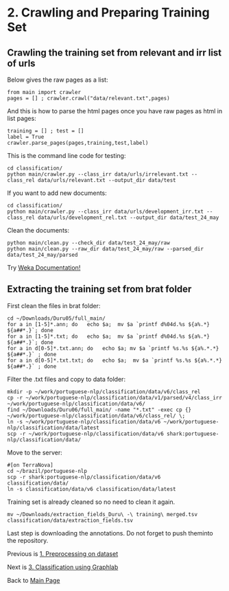# 2. Crawling and Preparing Training Set

## Crawling the training set from relevant and irr list of urls

Below gives the raw pages as a list:

    from main import crawler
    pages = [] ; crawler.crawl("data/relevant.txt",pages)

And this is how to parse the html pages once you have raw pages as html in list pages:

    training = [] ; test = []
    label = True
    crawler.parse_pages(pages,training,test,label)

This is the command line code for testing:

    cd classification/
    python main/crawler.py --class_irr data/urls/irrelevant.txt --class_rel data/urls/relevant.txt --output_dir data/test

If you want to add new documents:

    cd classification/
    python main/crawler.py --class_irr data/urls/development_irr.txt --class_rel data/urls/development_rel.txt --output_dir data/test_24_may
    
Clean the documents:

    python main/clean.py --check_dir data/test_24_may/raw
    python main/clean.py --raw_dir data/test_24_may/raw --parsed_dir data/test_24_may/parsed


Try [Weka Documentation!](/docs/weka.md)

## Extracting the training set from brat folder

First clean the files in brat folder:

    cd ~/Downloads/Duru05/full_main/
    for a in [1-5]*.ann; do   echo $a;  mv $a `printf d%04d.%s ${a%.*} ${a##*.}`; done
    for a in [1-5]*.txt; do   echo $a;  mv $a `printf d%04d.%s ${a%.*} ${a##*.}`; done
    for a in d[0-5]*.txt.ann; do   echo $a; mv $a `printf %s.%s ${a%.*.*} ${a##*.}` ; done
    for a in d[0-5]*.txt.txt; do   echo $a;  mv $a `printf %s.%s ${a%.*.*} ${a##*.}` ; done

Filter the .txt files and copy to data folder:

    mkdir -p ~/work/portuguese-nlp/classification/data/v6/class_rel
    cp -r ~/work/portuguese-nlp/classification/data/v1/parsed/v4/class_irr ~/work/portuguese-nlp/classification/data/v6/
    find ~/Downloads/Duru06/full_main/ -name "*.txt" -exec cp {} ~/work/portuguese-nlp/classification/data/v6/class_rel/ \;
    ln -s ~/work/portuguese-nlp/classification/data/v6 ~/work/portuguese-nlp/classification/data/latest
    scp -r ~/work/portuguese-nlp/classification/data/v6 shark:portuguese-nlp/classification/data/

Move to the server:

    #[on TerraNova]    
    cd ~/brazil/portuguese-nlp
    scp -r shark:portuguese-nlp/classification/data/v6 classification/data/
    ln -s classification/data/v6 classification/data/latest
    
Training set is already cleaned so no need to clean it again. 

    mv ~/Downloads/extraction_fields_Duru\ -\ training\ merged.tsv classification/data/extraction_fields.tsv

Last step is downloading the annotations. Do not forget to push theminto the repository.


Previous is [1. Preprocessing on dataset](/dataset/README.md)

Next is [3. Classification using Graphlab](/docs/classification_with_graphlab.md)

Back to [Main Page](/README.md)
